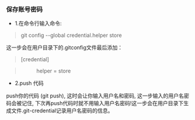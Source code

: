 ### 保存账号密码
* 1.在命令行输入命令:

> git config --global credential.helper store

这一步会在用户目录下的.gitconfig文件最后添加：
>[credential]

>    &emsp;&emsp;&emsp;helper = store

* 2.push 代码

push你的代码 (git push), 这时会让你输入用户名和密码, 这一步输入的用户名密码会被记住, 下次再push代码时就不用输入用户名密码!这一步会在用户目录下生成文件.git-credential记录用户名密码的信息。

